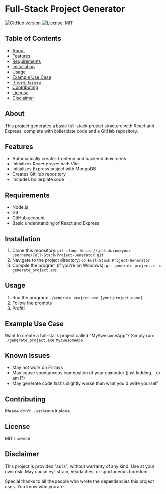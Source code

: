 <h1>Full-Stack Project Generator</h1>

<p>
  <a href="https://github.com/your-username/Full-Stack-Project-Generator">
    <img src="https://badge.fury.io/gh/your-username%2FFull-Stack-Project-Generator.svg" alt="GitHub version">
  </a>
  <a href="https://opensource.org/licenses/MIT">
    <img src="https://img.shields.io/badge/License-MIT-yellow.svg" alt="License: MIT">
  </a>
</p>

<h2>Table of Contents</h2>

<ul>
  <li><a href="#about">About</a></li>
  <li><a href="#features">Features</a></li>
  <li><a href="#requirements">Requirements</a></li>
  <li><a href="#installation">Installation</a></li>
  <li><a href="#usage">Usage</a></li>
  <li><a href="#example-use-case">Example Use Case</a></li>
  <li><a href="#known-issues">Known Issues</a></li>
  <li><a href="#contributing">Contributing</a></li>
  <li><a href="#license">License</a></li>
  <li><a href="#disclaimer">Disclaimer</a></li>
</ul>

<h2 id="about">About</h2>

<p>This project generates a basic full-stack project structure with React and Express, complete with boilerplate code and a GitHub repository.</p>

<h2 id="features">Features</h2>

<ul>
  <li>Automatically creates frontend and backend directories</li>
  <li>Initializes React project with Vite</li>
  <li>Initializes Express project with MongoDB</li>
  <li>Creates GitHub repository</li>
  <li>Includes boilerplate code</li>
</ul>

<h2 id="requirements">Requirements</h2>

<ul>
  <li>Node.js</li>
  <li>Git</li>
  <li>GitHub account</li>
  <li>Basic understanding of React and Express</li>
</ul>

<h2 id="installation">Installation</h2>

<ol>
  <li>Clone this repository: <code>git clone https://github.com/your-username/Full-Stack-Project-Generator.git</code></li>
  <li>Navigate to the project directory: <code>cd Full-Stack-Project-Generator</code></li>
  <li>Compile the program (if you're on Windows): <code>gcc generate_project.c -o generate_project.exe</code></li>
</ol>

<h2 id="usage">Usage</h2>

<ol>
  <li>Run the program: <code>./generate_project.exe [your-project-name]</code></li>
  <li>Follow the prompts</li>
  <li>Profit!</li>
</ol>

<h2 id="example-use-case">Example Use Case</h2>

<p>Want to create a full-stack project called "MyAwesomeApp"? Simply run: <code>./generate_project.exe MyAwesomeApp</code></p>

<h2 id="known-issues">Known Issues</h2>

<ul>
  <li>May not work on Fridays</li>
  <li>May cause spontaneous combustion of your computer (just kidding... or am I?)</li>
  <li>May generate code that's slightly worse than what you'd write yourself</li>
</ul>

<h2 id="contributing">Contributing</h2>

<p>Please don't. Just leave it alone.</p>

<h2 id="license">License</h2>

<p>MIT License</p>

<h2 id="disclaimer">Disclaimer</h2>

<p>This project is provided "as is", without warranty of any kind. Use at your own risk. May cause eye strain, headaches, or spontaneous boredom.</p>

<p>Special thanks to all the people who wrote the dependencies this project uses. You know who you are.</p>
